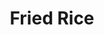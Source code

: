 ---
title: Fried Rice
favorite: true
source: Life as a Lofthouse
source_url: http://life-as-a-lofthouse.blogspot.com/2010/09/baked-sweet-and-sour-chicken-with-fried.html
yield: 4 servings
active_time: 
total_time: 
tags: 
  - asian
image: /uploads/friedRice.jpg
ingredients: |-
  * 3 cups cooked white rice (day old or leftover rice works best!) 
  * 3 tbs sesame oil 
  * 1 cup frozen peas and carrots (thawed) 
  * 1 small onion, chopped 
  * 2 tsp minced garlic 
  * 2 eggs, slightly beaten 
  * 1/4 cup soy sauce 
instructions: |-
  * On medium high heat, heat the oil in a large skillet or wok. Add the peas/carrots mix, onion and garlic. Stir fry until tender. 
  * Lower the heat to medium low and push the mixture off to one side, then pour your eggs on the other side of skillet and stir fry until scrambled. Now add the rice and soy sauce and blend all together well. 
  * Stir fry until thoroughly heated!  **You could really play around with this rice too! Try adding some diced ham, or green onion :) Yum! 
notes: Don't do the soy sauce! Find something else. 
---